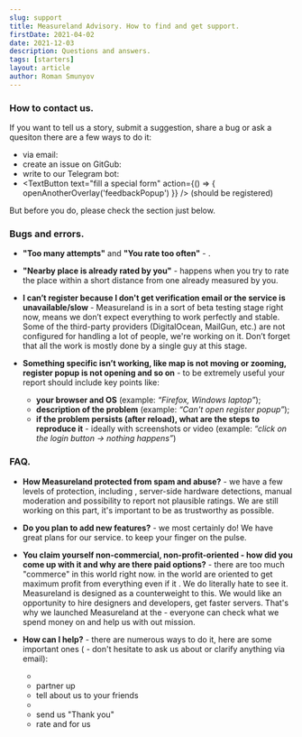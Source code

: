 ```yaml
---
slug: support
title: Measureland Advisory. How to find and get support.
firstDate: 2021-04-02
date: 2021-12-03
description: Questions and answers.
tags: [starters]
layout: article
author: Roman Smunyov
---
```


<script>
    import TextLink from "$lib/components/ui-elements/TextLink.svelte";
    import TextButton from "$lib/components/ui-elements/TextButton.svelte";
    import { openAnotherOverlay } from '$lib/utilities/helpers.js';
</script>

### How to contact us.
If you want to tell us a story, submit a suggestion, share a bug or ask a quesiton there are a few ways to do it:
- via email: <TextLink href="mailto:support@measureland.org" text="support@measureland.org" />
- create an issue on GitGub: <TextLink href="https://github.com/RomanistHere/Measureland" blank={true} text="https://github.com/RomanistHere/Measureland" />
- write to our Telegram bot: <TextLink href="https://t.me/MeasurelandBot" blank={true} text="https://t.me/MeasurelandBot" />
- <TextButton text="fill a special form" action={() => { openAnotherOverlay('feedbackPopup') }} /> (should be registered)

But before you do, please check the section just below.

### Bugs and errors.
- **"Too many attempts"** and **"You rate too often"** - <TextLink href="../how-to-become-citizen/" text="how to resolve" />.
- **"Nearby place is already rated by you"** - happens when you try to rate the place within a short distance from one already measured by you.
- **I can’t register because I don't get verification email or the service is unavailable/slow** - Measureland is in a sort of beta testing stage right now, means we don’t expect everything to work perfectly and stable. Some of the third-party providers (DigitalOcean, MailGun, etc.) are not configured for handling a lot of people, we're working on it. Don’t forget that all the work is mostly done by a single guy at this stage.
- **Something specific isn’t working, like map is not moving or zooming, register popup is not opening and so on** - to be extremely useful your report should include key points like:

    - **your browser and OS** (example: *“Firefox, Windows laptop”*);
    - **description of the problem** (example: *“Can't open register popup”*);
    - **if the problem persists (after reload), what are the steps to reproduce it** - ideally with screenshots or video (example: *“click on the login button → nothing happens”*)

### FAQ.
- **How Measureland protected from spam and abuse?** - we have a few levels of protection, including <TextLink href="../how-to-become-citizen/" text="different limitations" />, server-side hardware detections, manual moderation and possibility to report not plausible ratings. We are still working on this part, it's important to be as trustworthy as possible.
- **Do you plan to add new features?** - we most certainly do! We have great plans for our service. <TextLink href="https://t.me/measureland" blank={true} text="Follow the news" /> to keep your finger on the pulse.
- **You claim yourself non-commercial, non-profit-oriented - how did you come up with it and why are there paid options?** - there are too much "commerce" in this world right now. <TextLink href="https://stallman.org/facebook.html" blank={true} text="Most popular services" /> in the world are oriented to get maximum profit from everything even if it <TextLink href="https://www.thesocialdilemma.com/" blank={true} text="can harm its users" />. We do literally hate to see it. Measureland is designed as a counterweight to this. We would like an opportunity to hire designers and developers, get faster servers. That's why we launched Measureland at the <TextLink href="https://opencollective.com/measureland" blank={true} text="Open Collective" /> - everyone can check what we spend money on and help us with out mission.
- **How can I help?** - there are numerous ways to do it, here are some important ones (<TextLink href="mailto:support@measureland.org" text="support@measureland.org" /> - don't hesitate to ask us about or clarify anything via email):

    - <TextLink href="https://github.com/RomanistHere/Measureland" blank={true} text="contribute" />
    - partner up
    - tell about us to your friends
    - <TextLink href="https://opencollective.com/measureland" blank={true} text="donate" />
    - send us "Thank you"
    - rate and <TextLink href="../write-a-guide/" text="write articles" /> for us
